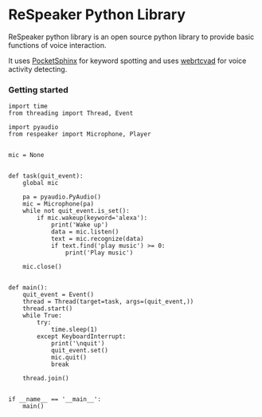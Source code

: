 ReSpeaker Python Library
========================

ReSpeaker python library is an open source python library to provide basic functions of voice interaction.

It uses [PocketSphinx](https://github.com/cmusphinx/pocketsphinx) for keyword spotting and uses [webrtcvad](https://github.com/wiseman/py-webrtcvad) for voice activity detecting.


### Getting started

```
import time
from threading import Thread, Event

import pyaudio
from respeaker import Microphone, Player


mic = None


def task(quit_event):
    global mic

    pa = pyaudio.PyAudio()
    mic = Microphone(pa)
    while not quit_event.is_set():
        if mic.wakeup(keyword='alexa'):
            print('Wake up')
            data = mic.listen()
            text = mic.recognize(data)
            if text.find('play music') >= 0:
                print('Play music')

    mic.close()


def main():
    quit_event = Event()
    thread = Thread(target=task, args=(quit_event,))
    thread.start()
    while True:
        try:
            time.sleep(1)
        except KeyboardInterrupt:
            print('\nquit')
            quit_event.set()
            mic.quit()
            break

    thread.join()


if __name__ == '__main__':
    main()
```